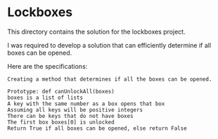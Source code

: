 # Lockboxes

This directory contains the solution for the lockboxes project.

I was required to develop a solution that can efficiently determine if all boxes can be opened.

Here are the specifications:

```
Creating a method that determines if all the boxes can be opened.

Prototype: def canUnlockAll(boxes)
boxes is a list of lists
A key with the same number as a box opens that box
Assuming all keys will be positive integers
There can be keys that do not have boxes
The first box boxes[0] is unlocked
Return True if all boxes can be opened, else return False
```
